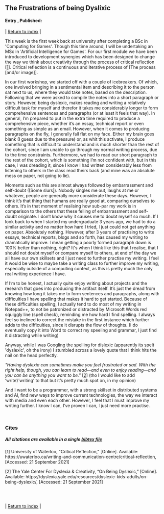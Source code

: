## The Frustrations of being Dyslixic
#### Entry <span id="index"></span>, Published: <span id="published"></span>

<span class="priv_entry" style="display: inline;"></span>
| 
[Return to index](../)
| 
<span class="next_entry" style="display: inline;"></span>

This week is the first week back at university after completing a BSc in 'Computing for Games'. Though this time around, I will be undertaking an MSc in 'Artificial Intelligence for Games'. For our first module we have been introduced to development synergies which has been designed to change the way we think about creativity through the process of critical reflection [[1](#c1)]. Critical reflection is a continuous and iterative process of [The process [and/or image]].

In our first workshop, we started off with a couple of icebreakers. Of which, one involved bringing in a sentimental item and describing it to the person sat next to us, where they would take notes, based on the description. Following that we were asked to compile the notes into a short paragraph or story. However, being dyslexic, makes reading and writing a relatively difficult task for myself and therefor it takes me considerably longer to form comprehensive sentences and paragraphs (or at least it feels that way). In general, I’m prepared to put in the extra time required to produce a comprehensive piece, whether it’s an essay, technical report or even something as simple as an email. However, when it comes to producing paragraphs on the fly, I generally fall flat on my face. Either my brain goes blank (I guess due to the pressure) or, as whit this activate, I produce something that is difficult to understand and is much shorter than the rest of the cohort, since I am unable to go through my normal writing process, due to the time constraints. Furthermore, we had to read our short paragraph to the rest of the cohort, which is something I’m not confident with, but in this case, I was dreading it, since I know I had written considerably less from listening to others in the class read theirs back (and mine was an absolute mess on paper, not going to lie). 

Moments such as this are almost always followed by embarrassment and self-doubt ([Some slurs]). Nobody singles me out, laughs at me or whatever, people are generally more considerate these days. However, I think it’s that thing that humans are really good at, comparing ourselves to others. It’s in that moment of realising how sub-par my work is in comparison to the others that these felling of embarrassment and self-doubt originate. I don’t know why it causes me to doubt myself so much. If I look back to when I started my undergraduate 3 years ago, we had to do a similar activity and no matter how hard I tried, I just could not get anything on paper. Absolutely nothing. However, after 3 years of practising to write essays, technical reports, blogs and so forth, has caused my writing to dramatically improve. I mean getting a poorly formed paragraph down is 100% better than nothing, right? It's when I think like this that I realise, that I should not doubt myself or compare myself to others, at end of the day we all have our own skillsets and I just need to further practise my writing. I feel it would be wise to maybe take a writing class to further improve my writing, especially outside of a computing context, as this is pretty much the only real writing experience I have. 

If I’m to be honest, I actually quite enjoy writing about projects and the research that goes into producing the artifact itself. It’s just the dread from knowing how long it takes me to form sentences and paragraphs, along with difficulties I have spelling that makes it hard to get started. Because of these difficulties spelling, I actually tend to do most of my writing in Notepad++, to not be patronized or distracted by Microsoft Words red squiggly line (spell check), reminding me how hard I find spelling. I always feel so inclined to correct the mistake in the first instance which further adds to the difficulties, since it disrupts the flow of thoughts. (I do eventually copy it into Word to correct my speeling and grammar, I just find it distracting while writing)

Anyway, while I was Googling the spelling for dislexic (apparently its spelt 'dyslexic', oh the irony) I stumbled across a lovely quote that I think hits the nail on the head perfectly.

*"Having dyslexia can sometimes make you feel frustrated or sad. With the right help, though, you can learn to read—and even to enjoy reading—and you can be anything you want to be."* [[2](#c2)]
(tho I would like to add ‘write’/’writing’ to that but it’s pretty much spot on, in my opinion) 

And I want to be a programmer, with a strong skillset in distributed systems and AI, find new ways to improve current technologies, the way we interact with media and even each other. However, I feel that I must improve my writing further. I know I can, I’ve proven I can, I just need more practise.

<br />

### Cites
##### All citations are available in a single [bibtex file](../references.bib)

<p id="c1">
[1] University of Waterloo, "Critical Reflection," [Online]. Available: https://uwaterloo.ca/writing-and-communication-centre/critical-reflection, [Accessed: 21 September 2021]
</p>
<p id="c2">
[2] The Yale Center For Dyslexia & Creativity, “On Being Dyslexic,” [Online]. Available: https://dyslexia.yale.edu/resources/dyslexic-kids-adults/on-being-dyslexic/, [Accessed: 21 September 2021] 
</p>

<br />
<br />

<span class="priv_entry" style="display: inline;"></span>
| 
[Return to index](../)
| 
<span class="next_entry" style="display: inline;"></span>

<script>
// Store the entry id and published values in a JS script, to make life easier with updateing links.
entry_id  = 0
published = "21-09-2021" 
week = 1

document.getElementById("index").innerHTML = entry_id
document.getElementById("published").innerHTML   = `${published} (Week: ${week})`


next_page = "journal_"+ (entry_id + 1)
priv_page = "journal_"+ (entry_id - 1)

next_links = document.getElementsByClassName("next_entry")
priv_links = document.getElementsByClassName("priv_entry")

// atempt to fetch the next page. 
// if we get an ok responce display the next links, 
// otherwise we have most likely reaced the end.
fetch('./'+next_page+'.html')
    .then (
        responce => {
        if ( responce.ok ) 
            for ( let i in next_links )
                next_links[i].innerHTML = '<a href="./'+next_page+'">Next ></a>'
        }
    )

// only display the priv page link if we have gone past the first page.
// theres no need to fetch the prv page, since we know the min id is 0
if (entry_id > 0)
    for ( let i in priv_links )
        priv_links[i].innerHTML = '<a href="./'+priv_page+'">< Priv</a>'


</script>